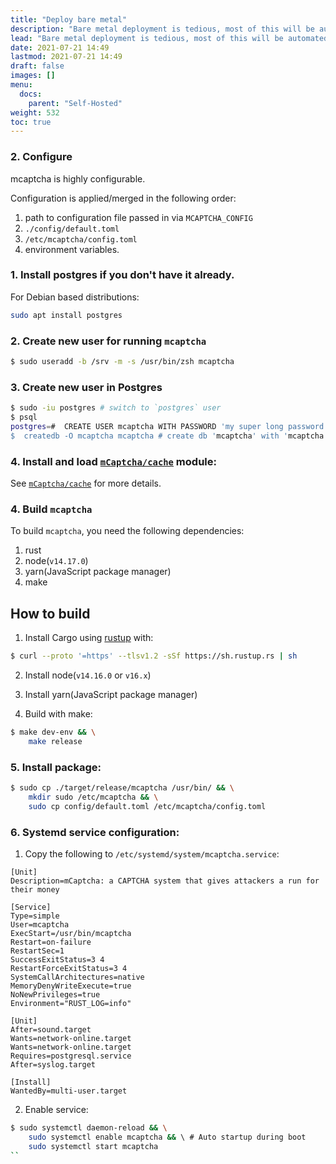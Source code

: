 ```yaml
---
title: "Deploy bare metal"
description: "Bare metal deployment is tedious, most of this will be automated with a script in the future."
lead: "Bare metal deployment is tedious, most of this will be automated with a script in the future."
date: 2021-07-21 14:49
lastmod: 2021-07-21 14:49
draft: false
images: []
menu:
  docs:
    parent: "Self-Hosted"
weight: 532
toc: true
---
```


### 2. Configure

mcaptcha is highly configurable.

Configuration is applied/merged in the following order:

1. path to configuration file passed in via `MCAPTCHA_CONFIG`
2. `./config/default.toml`
3. `/etc/mcaptcha/config.toml`
4. environment variables.



### 1. Install postgres if you don't have it already.
For Debian based distributions:
```bash
sudo apt install postgres
```

### 2. Create new user for running `mcaptcha`

```bash
$ sudo useradd -b /srv -m -s /usr/bin/zsh mcaptcha
```

### 3. Create new user in Postgres

```bash
$ sudo -iu postgres # switch to `postgres` user
$ psql
postgres=#  CREATE USER mcaptcha WITH PASSWORD 'my super long password and yes you need single quote`;
$  createdb -O mcaptcha mcaptcha # create db 'mcaptcha' with 'mcaptcha' as owner
```

### 4. Install and load [`mCaptcha/cache`](https://github.com/mCaptcha/cache) module:

See [`mCaptcha/cache`](https://github.com/mCaptcha/cache) for more
details.

### 4. Build `mcaptcha`

To build `mcaptcha`, you need the following dependencies:

1. rust
2. node(`v14.17.0`)
3. yarn(JavaScript package manager)
4. make

## How to build

1. Install Cargo using [rustup](https://rustup.rs/) with:

```bash
$ curl --proto '=https' --tlsv1.2 -sSf https://sh.rustup.rs | sh
```

2. Install node(`v14.16.0` or `v16.x`)

3. Install yarn(JavaScript package manager)

4. Build with make:

```bash
$ make dev-env && \
	make release
```

### 5. Install package:

```bash
$ sudo cp ./target/release/mcaptcha /usr/bin/ && \
	mkdir sudo /etc/mcaptcha && \
	sudo cp config/default.toml /etc/mcaptcha/config.toml
```

### 6. Systemd service configuration:

1. Copy the following to `/etc/systemd/system/mcaptcha.service`:

```systemd
[Unit]
Description=mCaptcha: a CAPTCHA system that gives attackers a run for their money

[Service]
Type=simple
User=mcaptcha
ExecStart=/usr/bin/mcaptcha
Restart=on-failure
RestartSec=1
SuccessExitStatus=3 4
RestartForceExitStatus=3 4
SystemCallArchitectures=native
MemoryDenyWriteExecute=true
NoNewPrivileges=true
Environment="RUST_LOG=info"

[Unit]
After=sound.target
Wants=network-online.target
Wants=network-online.target
Requires=postgresql.service
After=syslog.target

[Install]
WantedBy=multi-user.target
```

2. Enable service:

```bash
$ sudo systemctl daemon-reload && \
	sudo systemctl enable mcaptcha && \ # Auto startup during boot
	sudo systemctl start mcaptcha
``
```
